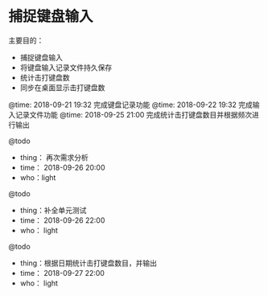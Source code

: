 # 捕捉键盘输入

主要目的：
- 捕捉键盘输入
- 将键盘输入记录文件持久保存
- 统计击打键盘数
- 同步在桌面显示击打键盘数


@time: 2018-09-21 19:32  完成键盘记录功能
@time: 2018-09-22 19:32  完成输入记录文件功能
@time: 2018-09-25 21:00  完成统计击打键盘数目并根据频次进行输出


@todo
- thing： 再次需求分析
- time： 2018-09-26 20:00
- who：light

@todo
- thing：补全单元测试
- time： 2018-09-26 22:00
- who： light

@todo
- thing：根据日期统计击打键盘数目，并输出
- time： 2018-09-27 22:00
- who： light
